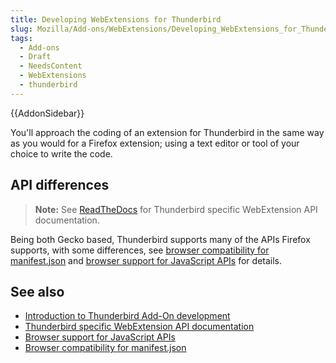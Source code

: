 ```yaml
---
title: Developing WebExtensions for Thunderbird
slug: Mozilla/Add-ons/WebExtensions/Developing_WebExtensions_for_Thunderbird
tags:
  - Add-ons
  - Draft
  - NeedsContent
  - WebExtensions
  - thunderbird
---
```

{{AddonSidebar}}

You'll approach the coding of an extension for Thunderbird in the same way as you would for a Firefox extension; using a text editor or tool of your choice to write the code.

## API differences

> **Note:** See [ReadTheDocs](https://webextension-api.thunderbird.net/en/latest/) for Thunderbird specific WebExtension API documentation.

Being both Gecko based, Thunderbird supports many of the APIs Firefox supports, with some differences, see [browser compatibility for manifest.json](/en-US/docs/Mozilla/Add-ons/WebExtensions/Browser_compatibility_for_manifest.json) and [browser support for JavaScript APIs](/en-US/docs/Mozilla/Add-ons/WebExtensions/Browser_support_for_JavaScript_APIs) for details.

## See also

- [Introduction to Thunderbird Add-On development](https://developer.thunderbird.net/add-ons/about-add-ons)
- [Thunderbird specific WebExtension API documentation](https://webextension-api.thunderbird.net/en/latest/)
- [Browser support for JavaScript APIs](/en-US/docs/Mozilla/Add-ons/WebExtensions/Browser_support_for_JavaScript_APIs)
- [Browser compatibility for manifest.json](/en-US/docs/Mozilla/Add-ons/WebExtensions/Browser_compatibility_for_manifest.json)
